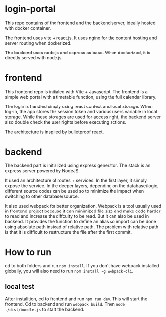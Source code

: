 # login-portal

This repo contains of the frontend and the backend server, ideally hosted with docker container.

The frontend uses vite + react.js. It uses nginx for the content hosting and server routing when dockerized.

The backend uses node.js and express as base. When dockerized, it is directly served with node.js.

# frontend

This frontend repo is initialed with Vite + Javascript.
The frontend is a simple web portal with a timetable function, using the full calendar library.

The login is handled simply using react context and local storage. When log-in, the app stores the session token and various users variable in local storage. While these storages are used for access right, the backend server also double check the user rights before executing actions.

The architecture is inspired by bulletproof react.

# backend

The backend part is initialized using express generator.
The stack is an express server powered by NodeJS.

It used an architecture of routes + services. In the first layer, it simply expose the service. In the deeper layers, depending on the database/logic, different source codes can be used so to minimize the impact when switching to other database/source.

It also used webpack for better organization. Webpack is a tool usually used in frontend project because it can minimized file size and make code harder to read and increase the diffculty to be read. But it can also be used in backend. It provides the function to define an alias so import can be done using absolute path instead of relative path. The problem with relative path is that it is difficult to restructure the file after the first commit. 

# How to run

cd to both folders and run `npm install`. If you don't have webpack installed globally, you will also need to run `npm install -g webpack-cli`.

## local test

After installtion, cd to frontend and run `npm run dev`. This will start the frontend.
Cd to backend and run `webpack build`. Then `node ./dist/bundle.js` to start the backend.

